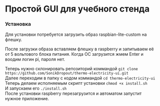 # Простой GUI для учебного стенда

### Установка
Для установки потребуется загрузить образ raspbian-lite-custom на флешку.

После загрузки образа вставляем флешку в raspberry и запитываем её от 5 вольтового блока питания.
Когда ОС загрузится жмем Enter и воодим логин pi, пароля нет.

Теперь нужно склонировать репозиторий коммандой `git clone https://github.com/SonikDropout/thermo-electricity-ui.git`   
Далее переходим в папку с кодом коммандой `cd thermo-electricity-ui`  
Теперь делаем исполняемым скрипт установки `chmod +x install.sh`  
И запускаем его `./install.sh`  
После установки raspberry перезагрузится и автоматом запустит нужное приложение.
